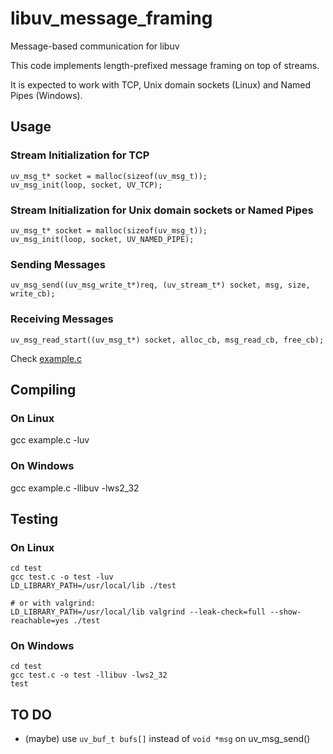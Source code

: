 # libuv_message_framing

Message-based communication for libuv

This code implements length-prefixed message framing on top of streams.

It is expected to work with TCP, Unix domain sockets (Linux) and Named Pipes (Windows).


## Usage

### Stream Initialization for TCP

    uv_msg_t* socket = malloc(sizeof(uv_msg_t));
    uv_msg_init(loop, socket, UV_TCP);

### Stream Initialization for Unix domain sockets or Named Pipes 

    uv_msg_t* socket = malloc(sizeof(uv_msg_t));
    uv_msg_init(loop, socket, UV_NAMED_PIPE);

### Sending Messages

    uv_msg_send((uv_msg_write_t*)req, (uv_stream_t*) socket, msg, size, write_cb);

### Receiving Messages

    uv_msg_read_start((uv_msg_t*) socket, alloc_cb, msg_read_cb, free_cb);

Check [example.c](example.c)


## Compiling

### On Linux

gcc example.c -luv

### On Windows

gcc example.c -llibuv -lws2_32


## Testing

### On Linux

    cd test
    gcc test.c -o test -luv
    LD_LIBRARY_PATH=/usr/local/lib ./test
    
    # or with valgrind:
    LD_LIBRARY_PATH=/usr/local/lib valgrind --leak-check=full --show-reachable=yes ./test

### On Windows

    cd test
    gcc test.c -o test -llibuv -lws2_32
    test


## TO DO

 * (maybe) use `uv_buf_t bufs[]` instead of `void *msg` on uv_msg_send()

